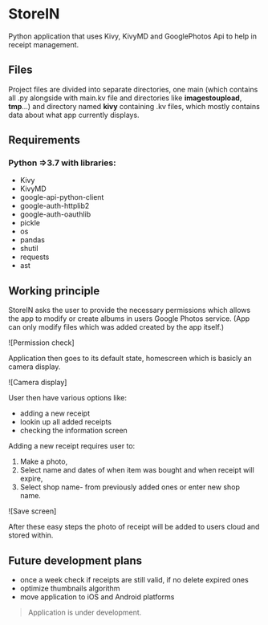 # StoreIN
Python application that uses Kivy, KivyMD and GooglePhotos Api to help in receipt management.

## Files
Project files are divided into separate directories, one main (which contains all .py alongside with main.kv file 
and directories like **imagestoupload**, **tmp**...) and directory named **kivy** containing .kv files, 
which mostly contains data about what app currently displays.

## Requirements
### Python =>3.7 with libraries:
 - Kivy
 - KivyMD
 - google-api-python-client
 - google-auth-httplib2
 - google-auth-oauthlib
 - pickle
 - os
 - pandas
 - shutil
 - requests
 - ast
 
## Working principle
StoreIN asks the user to provide the necessary permissions which allows the app to modify or create albums in users Google Photos service. (App can only modify files which was added created by the app itself.)

![Permission check]

Application then goes to its default state, homescreen which is basicly an camera display.

![Camera display]

User then have various options like:

 - adding a new receipt
 - lookin up all added receipts
 - checking the information screen
 
 Adding a new receipt requires user to:

1) Make a photo,
2) Select name and dates of when item was bought and when receipt will expire,
3) Select shop name- from previously added ones or enter new shop name.

![Save screen]

After these easy steps the photo of receipt will be added to users cloud and stored within.

## Future development plans
 - once a week check if receipts are still valid, if no delete expired ones
 - optimize thumbnails algorithm
 - move application to iOS and Android platforms
>Application is under development.
